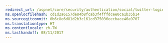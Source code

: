 ```yaml
---
redirect_url: /aspnet/core/security/authentication/social/twitter-logins
ms.openlocfilehash: cd1d2a6157de84b8fcab3f4fffdcee0ca1b35b14
ms.sourcegitcommit: 0b6c8e6d81d2b3c161cd375036eecbace46a9707
ms.translationtype: HT
ms.contentlocale: zh-TW
ms.lasthandoff: 08/11/2017
---
```

